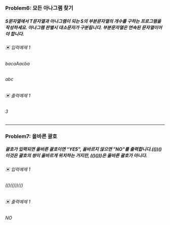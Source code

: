 ### Problem6: 모든 아나그램 찾기

##### S문자열에서 T문자열과 아나그램이 되는 S의 부분문자열의 개수를 구하는 프로그램을 작성하세요. 아나그램 판별시 대소문자가 구분됩니다. 부분문자열은 연속된 문자열이어야 합니다.

###### ▣ 입력예제 1

###### bacaAacba

###### abc

###### ▣ 출력예제 1

###### 3

---

### Problem7: 올바른 괄호

##### 괄호가 입력되면 올바른 괄호이면 “YES", 올바르지 않으면 ”NO"를 출력합니다.(())() 이것은 괄호의 쌍이 올바르게 위치하는 거지만, (()()))은 올바른 괄호가 아니다.

###### ▣ 입력예제 1

###### (()(()))(()

###### ▣ 출력예제 1

###### NO
